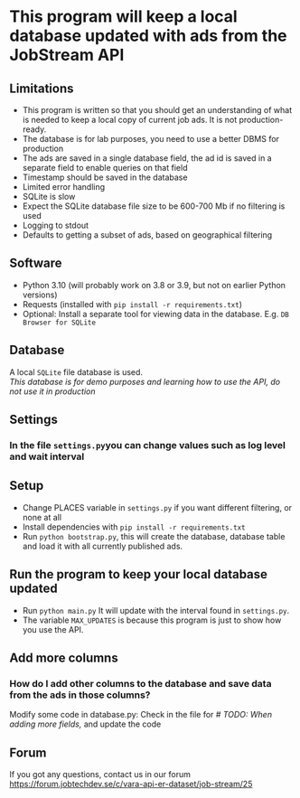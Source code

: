 # This program will keep a local database updated with ads from the JobStream API

## Limitations

* This program is written so that you should get an understanding of what is needed to keep a local copy of current job ads. It is not production-ready. 
* The database is for lab purposes, you need to use a better DBMS for production  
* The ads are saved in a single database field, the ad id is saved in a separate field to enable queries on that field
* Timestamp should be saved in the database
* Limited error handling 
* SQLite is slow
* Expect the SQLite database file size to be 600-700 Mb if no filtering is used
* Logging to stdout
* Defaults to getting a subset of ads, based on geographical filtering


## Software

* Python 3.10 (will probably work on 3.8 or 3.9, but not on earlier Python versions)
* Requests (installed with `pip install -r requirements.txt`)  
* Optional: Install a separate tool for viewing data in the database. E.g. `DB Browser for SQLite`

## Database

A local `SQLite` file database is used.  
*This database is for demo purposes and learning how to use the API, do not use it in production*

## Settings
### In the file `settings.py`you can change values such as log level and wait interval


## Setup
* Change PLACES variable in `settings.py` if you want different filtering, or none at all
* Install dependencies with `pip install -r requirements.txt`
* Run `python bootstrap.py`, this will create the database, database table and load it with all currently published ads.

## Run the program to keep your local database updated

* Run `python main.py`  It will update with the interval found in `settings.py`.  
* The variable `MAX_UPDATES` is because this program is just to show how you use the API.  

## Add more columns
### How do I add other columns to the database and save data from the ads in those columns?

Modify some code in database.py:
Check in the file for *# TODO: When adding more fields,* and update the code



## Forum
If you got any questions, contact us in our forum
https://forum.jobtechdev.se/c/vara-api-er-dataset/job-stream/25
